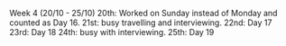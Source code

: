 Week 4 (20/10 - 25/10)
20th: Worked on Sunday instead of Monday and counted as Day 16.
21st: busy travelling and interviewing.
22nd: Day 17
23rd: Day 18
24th: busy with interviewing.
25th: Day 19